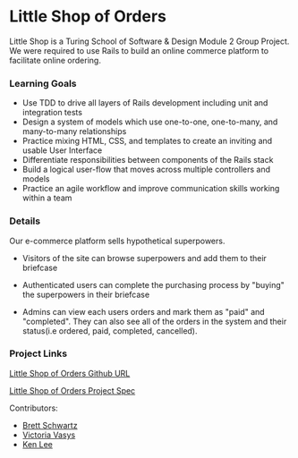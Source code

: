 # Little Shop of Orders

Little Shop is a Turing School of Software & Design Module 2 Group Project. We were required to use Rails to build an online commerce platform to facilitate online ordering.

### Learning Goals

* Use TDD to drive all layers of Rails development including unit and integration tests
* Design a system of models which use one-to-one, one-to-many, and many-to-many relationships
* Practice mixing HTML, CSS, and templates to create an inviting and usable User Interface
* Differentiate responsibilities between components of the Rails stack
* Build a logical user-flow that moves across multiple controllers and models
* Practice an agile workflow and improve communication skills working within a team

### Details
Our e-commerce platform sells hypothetical superpowers.

* Visitors of the site can browse superpowers and add them to their briefcase

* Authenticated users can complete the purchasing process by "buying" the superpowers in their briefcase

* Admins can view each users orders and mark them as "paid" and "completed". They can also see all of the orders in the system and their status(i.e ordered, paid, completed, cancelled).

### Project Links
[Little Shop of Orders Github URL](https://github.com/bschwartz10/little_shop_of_orders)

[Little Shop of Orders Project Spec](http://backend.turing.io/module2/projects/little_shop)

Contributors:
* [Brett Schwartz](https://github.com/bschwartz10/little_shop_of_orders)
* [Victoria Vasys](https://github.com/VictoriaVasys)
* [Ken Lee](https://github.com/wewert)
